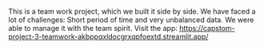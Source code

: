This is a team work project, which we built it side by side. 
We have faced a lot of challenges: Short period of time and very unbalanced data.
We were able to manage it with the team spirit.
Visit the app: https://capstom-project-3-teamwork-akbppqxldocgrxqpfoextd.streamlit.app/
